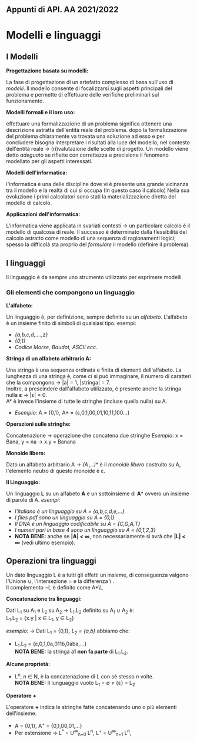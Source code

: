 ## Appunti di API. AA 2021/2022

# Modelli e linguaggi
## I Modelli
**Progettazione basata su modelli:**

La fase di progettazione di un artefatto complesso di basa sull'uso di *modelli*. Il modello consente di focalizzarsi sugli aspetti principali del problema e permette di effettuare delle verifiche preliminari sul funzionamento.

**Modelli formali e il loro uso:**

effettuare una formalizzazione di un problema significa ottenere una descrizione astratta dell'entità reale del problema.
dopo la formalizzazione del problema chiaramente va trovata una soluzione ad esso e per concludere bisogna interpretare i risultati alla luce del modello, nel contesto dell'entità reale &rarr; (ri)valutazione delle scelte di progetto.
Un modello viene detto *adeguato* se riflette con correttezza e precisione il fenomeno modellato per gli aspetti interessati.

**Modelli dell'informatica:**

l'informatica è una delle discipline dove vi è presente una grande vicinanza tra il modello e la realtà di cui si occupa (In questo caso il calcolo)
Nella sua evoluzione i primi calcolatori sono stati la materializzazione diretta del modello di calcolo.

**Applicazioni dell'informatica:**

L'informatica viene applicata in svariati contesti &rarr; un particolare calcolo è il modello di qualcosa di reale.
Il successo è determinato dalla flessibilità del calcolo astratto come modello di una sequenza di ragionamenti logici; spesso la difficolà sta proprio del *formulare* il modello (definire il problema).

## I linguaggi
Il linguaggio è da sempre uno strumento utilizzato per esprimere modelli.

### Gli elementi che compongono un linguaggio

**L'alfabeto:**

Un linguaggio è, per definizione, sempre definito su un *alfabeto*.
L'alfabeto è un insieme finito di simboli di qualsiasi tipo.
esempi:
* *{a,b,c,d,....,z}*
* *{0,1}*
* *Codice Morse, Baudot, ASCII ecc.*

**Stringa di un alfabeto arbitrario A:**

Una stringa è una sequenza ordinata e finita di elementi dell'alfabeto.
La lunghezza di una stringa è, come ci si può immaginare, il numero di caratteri che la compongono &rarr; |a| = 1, |stringa| = 7.  
Inoltre, a prescindere dall'alfabeto utilizzato, è presente anche la stringa nulla **ε** &rarr; |ε| = 0.  
A* è invece l'insieme di tutte le stringhe (incluse quella nulla) su A.
 * *Esempio:* A = {0,1}, A* = {ε,0,1,00,01,10,11,100...}

**Operazioni sulle stringhe:**  

Concatenazione &rarr; operazione che concatena due stringhe
  *Esempio:* x = Bana, y = na &rarr; x.y = Banana

**Monoide libero:**

Dato un alfabeto arbitrario A &rarr; **(A* , .)** è il *monoide libero* costruito su A, l'elemento neutro di questo monoide è ε.  

**Il Linguaggio:**

Un linguaggio **L** su un alfabeto **A** è un sottoinsieme di **A*** ovvero un insieme di parole di A.
*esempi:*  
* *l'italiano è un linguaggio su A = {a,b,c,d,e,...}*
* *I files pdf sono un linguaggio su A = {0,1}*
* *Il DNA è un linguaggio codificabile su A = {C,G,A,T}*
* *I numeri pari in base 4 sono un linguaggio su A = {0,1,2,3}*
* **NOTA BENE:** anche se **|A| < ∞**, non necessariamente si avrà che **|L| < ∞** (vedi ultimo esempio).

## Operazioni tra linguaggi

Un dato linguaggio L è a tutti gli effetti un insieme, di conseguenza valgono l'Unione ∪, l'intersezione ∩ e la differenza \ .  
Il complemento ¬L è definito come A*\L  

**Concatenazione tra linguaggi:**  

Dati L<sub>1</sub> su A<sub>1</sub> e L<sub>2</sub> su A<sub>2</sub> &rarr; L<sub>1</sub>.L<sub>2</sub> definito su A<sub>1</sub> ∪ A<sub>2</sub> è:  
L<sub>1</sub>.L<sub>2</sub> = {x.y | x ∈ L<sub>1</sub>, y ∈ L<sub>2</sub>}  

 *esempio:* &rarr; Dati L<sub>1</sub> = {0,1}*, L<sub>2</sub> = {a,b}* abbiamo che:  
 * L<sub>1</sub>.L<sub>2</sub> = {ε,0,1,0a,011b,0aba,...}   
 **NOTA BENE:** la stringa a1 **non fa parte** di  L<sub>1</sub>.L<sub>2</sub>.
                   
**Alcune proprietà:**

* L<sup>n</sup>, n ∈ N, è la concatenazione di L con sè stesso *n* volte.  
**NOTA BENE:** Il lunguaggio vuoto L<sub>1</sub> = ∅ ≠ {ε} = L<sub>2</sub>  

**Operatore +**

L'operatore **+** indica le stringhe fatte concatenando uno o più elementi dell'insieme.
* A = {0,1}, A<sup>+</sup> = {0,1,00,01,...}
* Per estensione &rarr; L<sup>*</sup> = U<sup>∞</sup><sub>n=0</sub>  L<sup>n</sup>, L<sup>+</sup> = U<sup>∞</sup><sub>n=1</sub>  L<sup>n</sup>,
                   
 
                   
 





